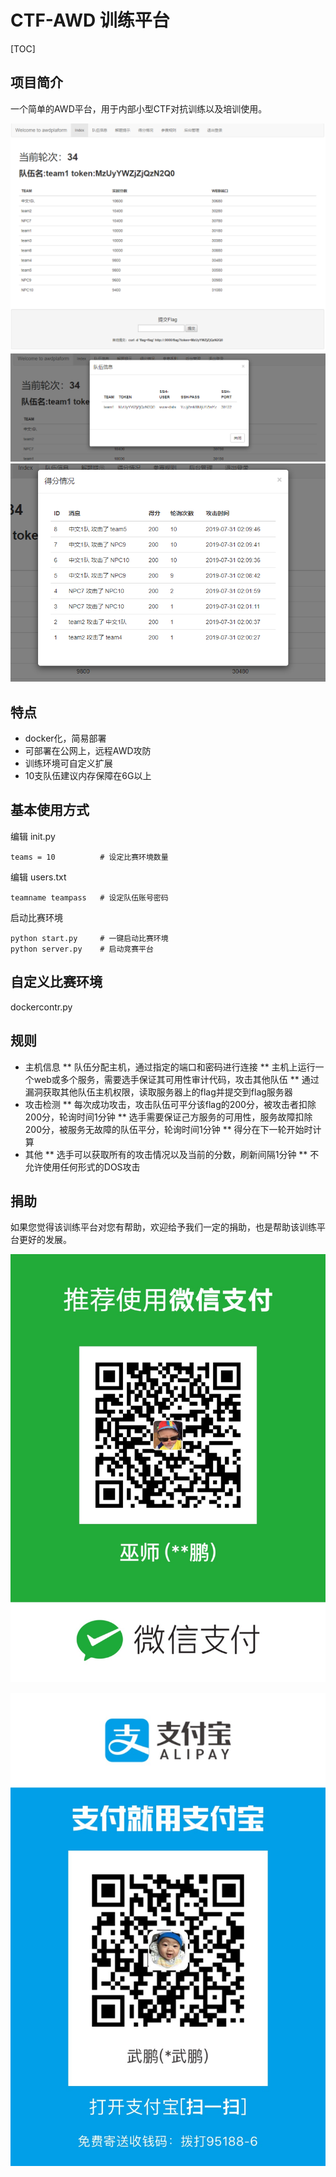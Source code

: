 # CTF-AWD 训练平台

[TOC]

## 项目简介

一个简单的AWD平台，用于内部小型CTF对抗训练以及培训使用。

![](img/1.png)
![](img/2.png)
![](img/3.png)
## 特点

- docker化，简易部署
- 可部署在公网上，远程AWD攻防
- 训练环境可自定义扩展
- 10支队伍建议内存保障在6G以上

## 基本使用方式

编辑 init.py
```
teams = 10          # 设定比赛环境数量
```
编辑 users.txt
```
teamname teampass   # 设定队伍账号密码
```
启动比赛环境

```
python start.py     # 一键启动比赛环境
python server.py    # 启动竞赛平台
```
## 自定义比赛环境

dockercontr.py

## 规则
* 主机信息
** 队伍分配主机，通过指定的端口和密码进行连接
** 主机上运行一个web或多个服务，需要选手保证其可用性审计代码，攻击其他队伍
** 通过漏洞获取其他队伍主机权限，读取服务器上的flag并提交到flag服务器
* 攻击检测
** 每次成功攻击，攻击队伍可平分该flag的200分，被攻击者扣除200分，轮询时间1分钟
** 选手需要保证己方服务的可用性，服务故障扣除200分，被服务无故障的队伍平分，轮询时间1分钟
** 得分在下一轮开始时计算
* 其他
** 选手可以获取所有的攻击情况以及当前的分数，刷新间隔1分钟
** 不允许使用任何形式的DOS攻击


## 捐助
如果您觉得该训练平台对您有帮助，欢迎给予我们一定的捐助，也是帮助该训练平台更好的发展。

![](img/11.jpg)

![](img/22.jpg)
